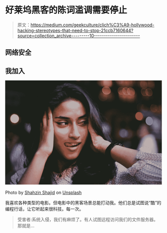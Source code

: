 # 好莱坞黑客的陈词滥调需要停止

> 原文：<https://medium.com/geekculture/clich%C3%A9-hollywood-hacking-stereotypes-that-need-to-stop-21ccb7160644?source=collection_archive---------10----------------------->

## 网络安全

## 我加入

![](img/b5d28f173d82c95a7995ee1ae96bc5b1.png)

Photo by [Shahzin Shajid](https://unsplash.com/@shahzin_2903?utm_source=medium&utm_medium=referral) on [Unsplash](https://unsplash.com?utm_source=medium&utm_medium=referral)

我喜欢各种类型的电影。但电影中的黑客场景总能打动我。他们总是试图说“酷”的编程行话，让它听起来很科技。每一次。

> 受害者:系统入侵，我们有麻烦了。有人试图远程访问我们的文件服务器。那就是…